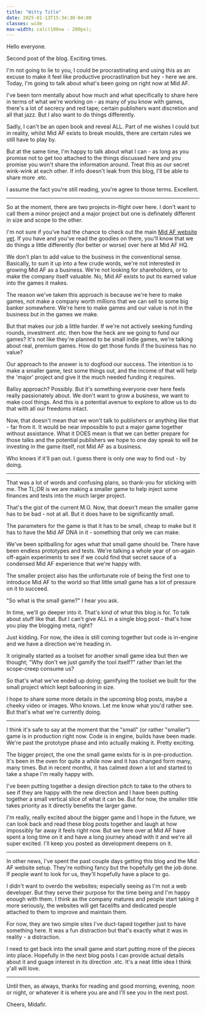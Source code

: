 ```yaml
---
title: "Witty Title"
date: 2025-01-13T15:34:30-04:00
classes: wide
max-width: calc(100vw - 200px);
---
```


Hello everyone.

Second post of the blog. Exciting times.

I'm not going to lie to you, I could be procrastinating and using this as an excuse to make it feel like productive procrastination but hey - here we are. Today, I'm going to talk about what's been going on right now at Mid AF. 

I've been torn mentally about how much and what specifically to share here in terms of what we're working on - as many of you know with games, there's a lot of secrecy and red tape; certain publishers want discretion and all that jazz. But I also want to do things differently.

Sadly, I can't be an open book and reveal ALL. Part of me wishes I could but in reality, whilst Mid AF exists to break moulds, there are certain rules we still have to play by.

But at the same time, I'm happy to talk about what I can - as long as you promise not to get too attached to the things discussed here and you promise you won't share the information around. Treat this as our secret wink-wink at each other. If info doesn't leak from this blog, I'll be able to share more .etc.

I assume the fact you're still reading, you're agree to those terms. Excellent.

---

So at the moment, there are two projects in-flight over here. I don't want to call them a minor project and a major project but one is definately different in size and scope to the other. 

I'm not sure if you've had the chance to check out the main [Mid AF website yet](https://midaf.tech/). If you have and you've read the goodies on there, you'll know that we do things a little differently (for better or worse) over here at Mid AF HQ. 

We don't plan to add value to the business in the conventional sense. Basically, to sum it up into a few crude words, we're not interested in growing Mid AF as a business. We're not looking for shareholders, or to make the company itself valuable. No, Mid AF exists to put its earned value into the games it makes. 

The reason we've taken this approach is because we're here to make games, not make a company worth millions that we can sell to some big banker somewhere. We're here to make games and our value is not in the business but in the games we make. 

But that makes our job a little harder. If we're not actively seeking funding rounds, investment .etc. then how the heck are we going to fund our games? It's not like they're planned to be small indie games, we're talking about real, premium games. How do get those funds if the business has no value?

Our approach to the answer is to dogfood our success. The intention is to make a smaller game, test some things out, and the income of that will help the 'major' project and give it the much needed funding it requires.

Ballsy approach? Possibly. But it's something everyone over here feels really passionately about. We don't want to grow a business, we want to make cool things. And this is a potential avenue to explore to allow us to do that with all our freedoms intact.

Now, that doesn't mean that we won't talk to publishers or anything like that - far from it. It would be near impossible to put a major game together without assistance. What it DOES mean is that we can better prepare for those talks and the potential publishers we hope to one day speak to will be investing in the game itself, not Mid AF as a business.

Who knows if it'll pan out. I guess there is only one way to find out - by doing.

---

That was a lot of words and confusing plans, so thank-you for sticking with me. The TL;DR is we are making a smaller game to help inject some finances and tests into the much larger project.

That's the gist of the current M.O. Now, that doesn't mean the smaller game has to be bad - not at all. But it does have to be significantly small. 

The parameters for the game is that it has to be small, cheap to make but it has to have the Mid AF DNA in it - something that only we can make.

We've been spitballing for ages what that small game should be. There have been endless prototypes and tests. We're talking a whole year of on-again off-again experiments to see if we could find that secret sauce of a condensed Mid AF experience that we're happy with.

The smaller project also has the unfortunate role of being the first one to introduce Mid AF to the world so that little small game has a lot of pressure on it to succeed.

"So what is the small game?" I hear you ask.

In time, we'll go deeper into it. That's kind of what this blog is for. To talk about stuff like that. But I can't give ALL in a single blog post - that's how you play the blogging meta, right?

Just kidding. For now, the idea is still coming together but code is in-engine and we have a direction we're heading in.

It originally started as a toolset for another small game idea but then we thought; "Why don't we just gamify the tool itself?" rather than let the scope-creep consume us?

So that's what we've ended up doing; gamifying the toolset we built for the small project which kept ballooning in size.

I hope to share some more details in the upcoming blog posts, maybe a cheeky video or images. Who knows. Let me know what you'd rather see. But that's what we're currently doing.

---

I think it's safe to say at the moment that the "small" (or rather "smaller") game is in production right now. Code is in engine, builds have been made. We're past the prototype phase and into actually making it. Pretty exciting. 

The bigger project, the one the small game exists for is in pre-production. It's been in the oven for quite a while now and it has changed form many, many times. But in recent months, it has calmed down a lot and started to take a shape I'm really happy with. 

I've been putting together a design direction pitch to take to the others to see if they are happy with the new direction and I have been putting together a small vertical slice of what it can be. But for now, the smaller title takes priority as it directly benefits the larger game.

I'm really, really excited about the bigger game and I hope in the future, we can look back and read these blog posts together and laugh at how impossibly far away it feels right now. But we here over at Mid AF have spent a long time on it and have a long journey ahead with it and we're all super excited. I'll keep you posted as development deepens on it.

---

In other news, I've spent the past couple days getting this blog and the Mid AF website setup. They're nothing fancy but the hopefully get the job done. If people want to look for us, they'll hopefully have a place to go.

I didn't want to overdo the websites; especially seeing as I'm not a web developer. But they serve their purpose for the time being and I'm happy enough with them. I think as the company matures and people start taking it more seriously, the websites will get facelifts and dedicated people attached to them to improve and maintain them.

For now, they are two simple sites I've duct-taped together just to have something here. It was a fun distraction but that's exactly what it was in reality - a distraction.

I need to get back into the small game and start putting more of the pieces into place. Hopefully in the next blog posts I can provide actual details about it and guage interest in its direction .etc. It's a neat little idea I think y'all will love.

---

Until then, as always, thanks for reading and good morning, evening, noon or night, or whatever it is where you are and I'll see you in the next post.


Cheers,
Midafir.